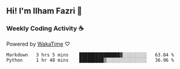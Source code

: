 ## Hi! I'm Ilham Fazri 👋

### Weekly Coding Activity ☕
Powered by [WakaTime](https://wakatime.com/) ♡
<!--START_SECTION:waka-->

```text
Markdown   3 hrs 5 mins    ███████████████▓░░░░░░░░░   63.04 %
Python     1 hr 48 mins    █████████▒░░░░░░░░░░░░░░░   36.96 %
```

<!--END_SECTION:waka-->

